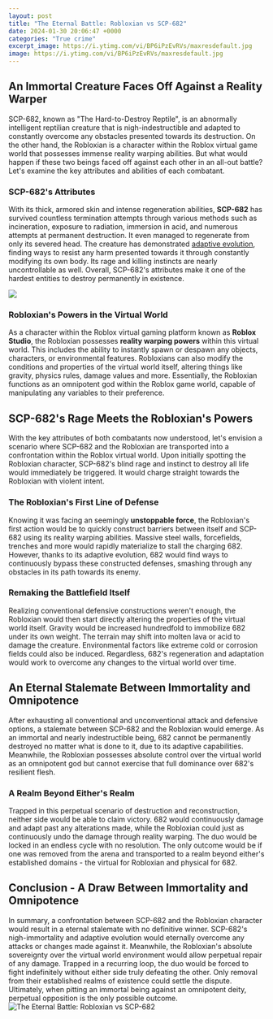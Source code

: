 ```yaml
---
layout: post
title: "The Eternal Battle: Robloxian vs SCP-682"
date: 2024-01-30 20:06:47 +0000
categories: "True crime"
excerpt_image: https://i.ytimg.com/vi/BP6iPzEvRVs/maxresdefault.jpg
image: https://i.ytimg.com/vi/BP6iPzEvRVs/maxresdefault.jpg
---
```


## An Immortal Creature Faces Off Against a Reality Warper 
SCP-682, known as "The Hard-to-Destroy Reptile", is an abnormally intelligent reptilian creature that is nigh-indestructible and adapted to constantly overcome any obstacles presented towards its destruction. On the other hand, the Robloxian is a character within the Roblox virtual game world that possesses immense reality warping abilities. But what would happen if these two beings faced off against each other in an all-out battle? Let's examine the key attributes and abilities of each combatant.
### SCP-682's Attributes   
With its thick, armored skin and intense regeneration abilities, **SCP-682** has survived countless termination attempts through various methods such as incineration, exposure to radiation, immersion in acid, and numerous attempts at permanent destruction. It even managed to regenerate from only its severed head. The creature has demonstrated [adaptive evolution](https://store.fi.io.vn/chihuahua-dog-lover-mom-dad-funny-gift-idea3505-t-shirt), finding ways to resist any harm presented towards it through constantly modifying its own body. Its rage and killing instincts are nearly uncontrollable as well. Overall, SCP-682's attributes make it one of the hardest entities to destroy permanently in existence.

![](https://i.ytimg.com/vi/2jzd4eF9YMo/maxresdefault.jpg)
### Robloxian's Powers in the Virtual World
As a character within the Roblox virtual gaming platform known as **Roblox Studio**, the Robloxian possesses **reality warping powers** within this virtual world. This includes the ability to instantly spawn or despawn any objects, characters, or environmental features. Robloxians can also modify the conditions and properties of the virtual world itself, altering things like gravity, physics rules, damage values and more. Essentially, the Robloxian functions as an omnipotent god within the Roblox game world, capable of manipulating any variables to their preference. 
## SCP-682's Rage Meets the Robloxian's Powers
With the key attributes of both combatants now understood, let's envision a scenario where SCP-682 and the Robloxian are transported into a confrontation within the Roblox virtual world. Upon initially spotting the Robloxian character, SCP-682's blind rage and instinct to destroy all life would immediately be triggered. It would charge straight towards the Robloxian with violent intent.  
### The Robloxian's First Line of Defense
Knowing it was facing an seemingly **unstoppable force**, the Robloxian's first action would be to quickly construct barriers between itself and SCP-682 using its reality warping abilities. Massive steel walls, forcefields, trenches and more would rapidly materialize to stall the charging 682. However, thanks to its adaptive evolution, 682 would find ways to continuously bypass these constructed defenses, smashing through any obstacles in its path towards its enemy.
### Remaking the Battlefield Itself
Realizing conventional defensive constructions weren't enough, the Robloxian would then start directly altering the properties of the virtual world itself. Gravity would be increased hundredfold to immobilize 682 under its own weight. The terrain may shift into molten lava or acid to damage the creature. Environmental factors like extreme cold or corrosion fields could also be induced. Regardless, 682's regeneration and adaptation would work to overcome any changes to the virtual world over time. 
## An Eternal Stalemate Between Immortality and Omnipotence
After exhausting all conventional and unconventional attack and defensive options, a stalemate between SCP-682 and the Robloxian would emerge. As an immortal and nearly indestructible being, 682 cannot be permanently destroyed no matter what is done to it, due to its adaptive capabilities. Meanwhile, the Robloxian possesses absolute control over the virtual world as an omnipotent god but cannot exercise that full dominance over 682's resilient flesh. 
### A Realm Beyond Either's Realm
Trapped in this perpetual scenario of destruction and reconstruction, neither side would be able to claim victory. 682 would continuously damage and adapt past any alterations made, while the Robloxian could just as continuously undo the damage through reality warping. The duo would be locked in an endless cycle with no resolution. The only outcome would be if one was removed from the arena and transported to a realm beyond either's established domains - the virtual for Robloxian and physical for 682.
## Conclusion - A Draw Between Immortality and Omnipotence
In summary, a confrontation between SCP-682 and the Robloxian character would result in a eternal stalemate with no definitive winner. SCP-682's nigh-immortality and adaptive evolution would eternally overcome any attacks or changes made against it. Meanwhile, the Robloxian's absolute sovereignty over the virtual world environment would allow perpetual repair of any damage. Trapped in a recurring loop, the duo would be forced to fight indefinitely without either side truly defeating the other. Only removal from their established realms of existence could settle the dispute. Ultimately, when pitting an immortal being against an omnipotent deity, perpetual opposition is the only possible outcome.
![The Eternal Battle: Robloxian vs SCP-682](https://i.ytimg.com/vi/BP6iPzEvRVs/maxresdefault.jpg)